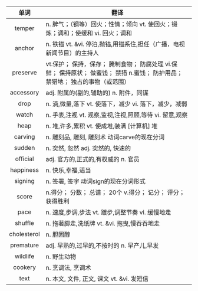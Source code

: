 |单词|翻译  |
|:--:|--| 
temper	|n. 脾气；（钢等）回火；性情；倾向 vt. 使回火；锻炼；调和；使缓和 vi. 回火；调和
anchor	|n. 铁锚 vt. &vi. 停泊,抛锚,用锚系住,担任（广播，电视新闻节目）的主持人
preserve	|vt.保护； 保持，保存； 腌制食物； 防腐处理 vi.保鲜； 保持原状； 做蜜饯； 禁猎 n.蜜饯； 防护用品； 禁猎地； 独占的事物（或范围）
accessory	|adj. 附属的(副的,辅助的) n. 附件，同谋
drop	|n. 滴,微量,落下 vt. 使落下，减少 vi. 落下，减少，减弱
watch	|n. 手表,注视 vt. 观察,监视,注视,照顾,等待 vi. 留意,观察
heap	|n. 堆,许多,累积 vt. 使成堆,装满 [计算机] 堆
carving	|n. 雕刻品, 雕刻, 雕刻术 动词carve的现在分词
sudden	|n. 突然, 忽然 adj. 突然的, 快速的
official	|adj. 官方的,正式的,有权威的 n. 官员
happiness	|n. 快乐,幸福,适当
signing	|n. 签署, 签字 动词sign的现在分词形式
score	|n.得分； 分数； 总谱； 20个 v.得分； 记分； 评分； 获得胜利
pace	|n. 速度,步调,步法 vt. 踱步,调整节奏 vi. 缓慢地走
shuffle	|n. 拖著脚走,洗纸牌 vt. &vi. 拖曳,慢吞吞地走
cholesterol	|n. 胆固醇
premature	|adj. 早熟的,过早的,不按时的 n. 早产儿,早发
wildlife	|n. 野生动物
cookery	|n. 烹调法, 烹调术
text	|n. 本文, 文件, 正文, 课文 vt. &vi. 发短信